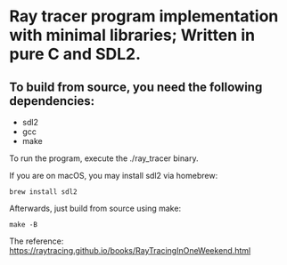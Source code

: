 # Ray tracer program implementation with minimal libraries; Written in pure C and SDL2.

## To build from source, you need the following dependencies: 

- sdl2
- gcc
- make

To run the program, execute the ./ray_tracer binary.

If you are on macOS, you may install sdl2 via homebrew:
```
brew install sdl2
```

Afterwards, just build from source using make:
```
make -B
```

The reference: https://raytracing.github.io/books/RayTracingInOneWeekend.html

